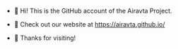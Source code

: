 - 👋 Hi! This is the GitHub account of the Airavta Project.

- 👀 Check out our website at https://airavta.github.io/

- 🤟 Thanks for visiting!
